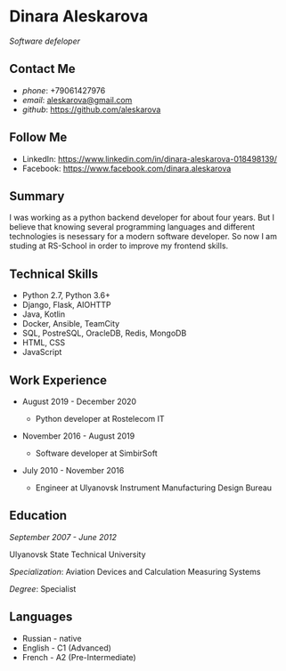 # Dinara Aleskarova

_*Software defeloper*_

## Contact Me

* _phone_: +79061427976
* _email_: aleskarova@gmail.com
* _github_: https://github.com/aleskarova

## Follow Me

* LinkedIn: https://www.linkedin.com/in/dinara-aleskarova-018498139/
* Facebook: https://www.facebook.com/dinara.aleskarova

## Summary

I was working as a python backend developer for about four years. But I believe that knowing several programming languages and different technologies is nesessary for a modern software developer. So now I am studing at RS-School in order to improve my frontend skills.

## Technical Skills

* Python 2.7, Python 3.6+
* Django, Flask, AIOHTTP
* Java, Kotlin
* Docker, Ansible, TeamCity
* SQL, PostreSQL, OracleDB, Redis, MongoDB
* HTML, CSS
* JavaScript

## Work Experience

- August 2019 - December 2020
  - Python developer at Rostelecom IT

- November 2016 - August 2019
  - Software developer at SimbirSoft

- July 2010 - November 2016
  - Engineer at Ulyanovsk Instrument Manufacturing Design Bureau

## Education

_*September 2007 - June 2012*_

Ulyanovsk State Technical University

_Specialization_: Aviation Devices and Calculation Measuring Systems

_Degree_: Specialist

## Languages

* Russian - native
* English - C1 (Advanced)
* French - A2 (Pre-Intermediate)
